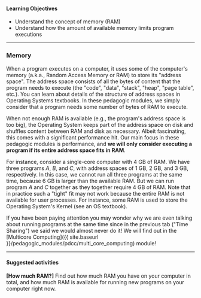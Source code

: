 
#### Learning Objectives

- Understand the concept of memory (RAM)
- Understand how the amount of available memory limits program executions

---

### Memory

When a program executes on a computer, it uses some of the computer's
memory (a.k.a., Random Access Memory or RAM) to store its "address space". 
The address space consists of all the bytes of content that the program 
needs to execute (the "code", "data", "stack", "heap", "page table", etc.). 
You can learn about details of the structure of address spaces in 
Operating Systems textbooks. In these pedagogic modules, we simply 
consider that a program needs some number of bytes of RAM to execute.

When not enough RAM is available (e.g., the program's address space is too
big), the Operating System keeps part of the address space on disk and
shuffles content between RAM and disk as necessary. Albeit fascinating,
this comes with a significant performance hit. Our main focus in these
pedagogic modules is performance, and **we will only consider executing
a program if its entire address space fits in RAM**.  

For instance, consider a single-core computer with 4 GB of RAM. We have
three programs *A*, *B*, and *C*, with address spaces of 1 GB, 2 GB, and 3
GB, respectively.  In this case, we cannot run all three programs at the
same time, because 6 GB is larger than the available RAM. But we can run
program *A* and *C* together as they together require 4 GB of RAM.  Note
that in practice such a "tight" fit may not work because the entire RAM is
not available for user processes. For instance, some RAM is used
to store the Operating System's Kernel (see an OS textbook).

If you have been paying attention you may wonder why we are even talking 
about running programs at the same time since in the previous tab ("Time
Sharing") we said we would almost never do it!  We will find out in the 
[Multicore Computing]({{ site.baseurl }}/pedagogic_modules/pdcc/multi_core_computing) 
module!

---

#### Suggested activities

**[How much RAM?]** Find out how much RAM you have on your computer in total, and how much RAM is available for running new programs on your computer right now.
